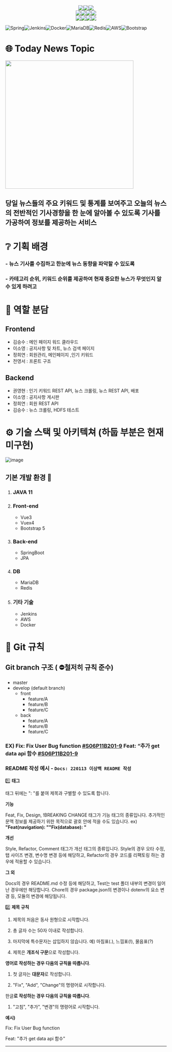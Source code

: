 <div align="center">
    <img src="https://img.shields.io/badge/Ubuntu-20.04.3 LTS-E95420?style=flat&logo=Ubuntu&logoColor=white"/><img src="https://img.shields.io/badge/MySQL-8.0.28-4479A1?style=flat&logo=MySQL&logoColor=white"/><img src="https://img.shields.io/badge/NGINX-1.18.0(ubuntu)-009639?style=flat&logo=NGINX&logoColor=white"/><br/><img src="https://img.shields.io/badge/Vue.js-3.2.31-4FC08D?style=flat&logo=Vue.js&logoColor=white"/><img src="https://img.shields.io/badge/HTML5-E34F26?style=flat&logo=HTML5&logoColor=white"/><img src="https://img.shields.io/badge/CSS3-1572B6?style=flat&logo=CSS3&logoColor=white"/><img src="https://img.shields.io/badge/JavaScript-F7DF1E?style=flat&logo=JavaScript&logoColor=white"/><br/><img src="https://img.shields.io/badge/GitLab-FCA121?style=flat&logo=GitLab&logoColor=white"/><img src="https://img.shields.io/badge/Jira-0052CC?style=flat&logo=Jira Software&logoColor=white"/><img src="https://img.shields.io/badge/Notion-000000?style=flat&logo=Notion&logoColor=white"/><img src="https://img.shields.io/badge/Mattermost-0058CC?style=flat&logo=Mattermost&logoColor=white"/></div>


![Spring](https://img.shields.io/badge/spring-%236DB33F.svg?style=for-the-badge&logo=spring&logoColor=white)![Jenkins](https://img.shields.io/badge/jenkins-%232C5263.svg?style=for-the-badge&logo=jenkins&logoColor=white)![Docker](https://img.shields.io/badge/docker-%230db7ed.svg?style=for-the-badge&logo=docker&logoColor=white)![MariaDB](https://img.shields.io/badge/MariaDB-003545?style=for-the-badge&logo=mariadb&logoColor=white)![Redis](https://img.shields.io/badge/redis-%23DD0031.svg?style=for-the-badge&logo=redis&logoColor=white)![AWS](https://img.shields.io/badge/AWS-%23FF9900.svg?style=for-the-badge&logo=amazon-aws&logoColor=white)![Bootstrap](https://img.shields.io/badge/bootstrap-%23563D7C.svg?style=for-the-badge&logo=bootstrap&logoColor=white)
# 🌐 Today News Topic
<img src="https://user-images.githubusercontent.com/71022555/163238278-ef226ea8-8388-4a9c-ad60-ed3288128266.png" width="400" height="400">  

## 당일 뉴스들의 주요 키워드 및 통계를 보여주고 오늘의 뉴스의 전반적인 기사경향을 한 눈에 알아볼 수 있도록 기사를 가공하여 정보를 제공하는 서비스

# ❔ 기획 배경
### - 뉴스 기사를 수집하고 한눈에 뉴스 동향을 파악할 수 있도록
### - 카테고리 순위, 키워드 순위를 제공하여 현재 중요한 뉴스가 무엇인지 알 수 있게 하려고

# 📢 역할 분담
## Frontend
- 김승수 : 메인 페이지 워드 클라우드
- 이소영 : 공지사항 및 차트, 뉴스 검색 페이지
- 정희연 : 회원관리, 메인페이지 ,인기 키워드
- 전영서 : 프론트 구조
## Backend
- 권영현 : 인기 키워드 REST API, 뉴스 크롤링, 뉴스 REST API, 배포
- 이소영 : 공지사항 게시판
- 정희연 : 회원 REST API
- 김승수 : 뉴스 크롤링, HDFS 테스트


# ⚙ 기술 스택 및 아키텍쳐 (하둡 부분은 현재 미구현)
![image](https://user-images.githubusercontent.com/71022555/163239776-13f5b05d-fcb3-4781-b1a1-53963817e806.png)
  
## 기본 개발 환경 💾 


1. ### JAVA 11
2. ### Front-end
    - Vue3
    - Vuex4    
    - Bootstrap 5
3. ### Back-end
    - SpringBoot
    - JPA
4. ### DB
    - MariaDB
    - Redis
5. ### 기타 기술
    - Jenkins
    - AWS
    - Docker
    

# 🎐 Git 규칙
## Git branch 구조 ( ⛔철저히 규칙 준수)

- master
- develop (default branch)
    - front
        - feature/A
        - feature/B
        - feature/C
    - back
        - feature/A
        - feature/B
        - feature/C

### EX) Fix:  Fix User Bug function [#S06P11B201-9](https://meeting.ssafy.com/s06p11b2/channels/gitlab-jira-mm----2-1#)       Feat: “추가 get data api 함수 [#S06P11B201-9](https://meeting.ssafy.com/s06p11b2/channels/gitlab-jira-mm----2-1#)

### README 작성 예시 - `Docs: 220113 이상백 README 작성`

1️⃣ **태그**

태그 뒤에는 ": "를 붙여 제목과 구별할 수 있도록 합니다.

**기능**

Feat, Fix, Design, !BREAKING CHANGE 태그가 기능 태그의 종류입니다.  추가적인 문맥 정보를 제공하기 위한 목적으로 괄호 안에 적을 수도 있습니다. ex) **"Feat(navigation): ""Fix(database): "**

**개선**

Style, Refactor, Comment 태그가 개선 태그의 종류입니다.  Style의 경우 오타 수정, 탭 사이즈 변경, 변수명 변경 등에 해당하고, Refactor의 경우 코드를 리팩토링 하는 경우에 적용할 수 있습니다.

**그 외**

Docs의 경우 README.md 수정 등에 해당하고, Test는 test 폴더 내부의 변경이 일어난 경우에만 해당합니다. Chore의 경우 package.json의 변경이나 dotenv의 요소 변경 등, 모듈의 변경에 해당됩니다.

2️⃣ **제목 규칙**

1. 제목의 처음은 동사 원형으로 시작합니다.

2. 총 글자 수는 50자 이내로 작성합니다.

3. 마지막에 특수문자는 삽입하지 않습니다. 예) 마침표(.), 느낌표(!), 물음표(?)

4. 제목은 **개조식 구문**으로 작성합니다.

**영어로 작성하는 경우 다음의 규칙을 따릅니다**.

1. 첫 글자는 **대문자**로 작성합니다.

2. "Fix", "Add", "Change"의 명령어로 시작합니다.

한글**로 작성하는 경우 다음의 규칙을 따릅니다**.

1. "고침", "추가", "변경"의 명령어로 시작합니다.

**예시)**

Fix:  Fix User Bug function

Feat: "추가 get data api 함수"
  
---
